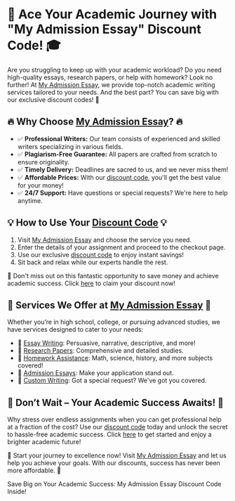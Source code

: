 <h1>🚀 Ace Your Academic Journey with "My Admission Essay" Discount Code! 🎓</h1>

<p>Are you struggling to keep up with your academic workload? Do you need high-quality essays, research papers, or help with homework? Look no further! At <a href="https://tinyurl.com/topessay?keyword=my+admission+essay+discount+code" target="_blank">My Admission Essay</a>, we provide top-notch academic writing services tailored to your needs. And the best part? You can save big with our exclusive discount codes! 🎉</p>

<h2>🔥 Why Choose <a href="https://tinyurl.com/topessay?keyword=my+admission+essay+discount+code" target="_blank">My Admission Essay</a>? 🔥</h2>

<ul>
  <li>✅ <strong>Professional Writers:</strong> Our team consists of experienced and skilled writers specializing in various fields.</li>
  <li>✅ <strong>Plagiarism-Free Guarantee:</strong> All papers are crafted from scratch to ensure originality.</li>
  <li>✅ <strong>Timely Delivery:</strong> Deadlines are sacred to us, and we never miss them!</li>
  <li>✅ <strong>Affordable Prices:</strong> With our <a href="https://tinyurl.com/topessay?keyword=my+admission+essay+discount+code" target="_blank">discount code</a>, you'll get the best value for your money!</li>
  <li>✅ <strong>24/7 Support:</strong> Have questions or special requests? We're here to help anytime.</li>
</ul>

<h2>💡 How to Use Your <a href="https://tinyurl.com/topessay?keyword=my+admission+essay+discount+code" target="_blank">Discount Code</a> 💡</h2>

<ol>
  <li>Visit <a href="https://tinyurl.com/topessay?keyword=my+admission+essay+discount+code" target="_blank">My Admission Essay</a> and choose the service you need.</li>
  <li>Enter the details of your assignment and proceed to the checkout page.</li>
  <li>Use our exclusive <a href="https://tinyurl.com/topessay?keyword=my+admission+essay+discount+code" target="_blank">discount code</a> to enjoy instant savings!</li>
  <li>Sit back and relax while our experts handle the rest.</li>
</ol>

<p>💸 Don't miss out on this fantastic opportunity to save money and achieve academic success. Click <a href="https://tinyurl.com/topessay?keyword=my+admission+essay+discount+code" target="_blank">here</a> to claim your discount now!</p>

<h2>🌟 Services We Offer at <a href="https://tinyurl.com/topessay?keyword=my+admission+essay+discount+code" target="_blank">My Admission Essay</a> 🌟</h2>

<p>Whether you’re in high school, college, or pursuing advanced studies, we have services designed to cater to your needs:</p>
<ul>
  <li>📘 <a href="https://tinyurl.com/topessay?keyword=my+admission+essay+discount+code" target="_blank">Essay Writing</a>: Persuasive, narrative, descriptive, and more!</li>
  <li>📕 <a href="https://tinyurl.com/topessay?keyword=my+admission+essay+discount+code" target="_blank">Research Papers</a>: Comprehensive and detailed studies.</li>
  <li>📗 <a href="https://tinyurl.com/topessay?keyword=my+admission+essay+discount+code" target="_blank">Homework Assistance</a>: Math, science, history, and more subjects covered!</li>
  <li>📙 <a href="https://tinyurl.com/topessay?keyword=my+admission+essay+discount+code" target="_blank">Admission Essays</a>: Make your application stand out.</li>
  <li>📓 <a href="https://tinyurl.com/topessay?keyword=my+admission+essay+discount+code" target="_blank">Custom Writing</a>: Got a special request? We've got you covered.</li>
</ul>

<h2>📢 Don’t Wait – Your Academic Success Awaits! 📢</h2>

<p>Why stress over endless assignments when you can get professional help at a fraction of the cost? Use our <a href="https://tinyurl.com/topessay?keyword=my+admission+essay+discount+code" target="_blank">discount code</a> today and unlock the secret to hassle-free academic success. Click <a href="https://tinyurl.com/topessay?keyword=my+admission+essay+discount+code" target="_blank">here</a> to get started and enjoy a brighter academic future!</p>

<p>🎉 Start your journey to excellence now! Visit <a href="https://tinyurl.com/topessay?keyword=my+admission+essay+discount+code" target="_blank">My Admission Essay</a> and let us help you achieve your goals. With our discounts, success has never been more affordable. 🚀</p>
Save Big on Your Academic Success: My Admission Essay Discount Code Inside!
